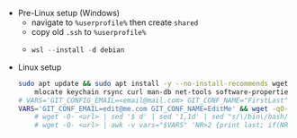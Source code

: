 - Pre-Linux setup (Windows)
    - navigate to `%userprofile%` then create `shared`
    - copy old `.ssh` to `%userprofile%`
    - 
        ```powershell
        wsl --install -d debian
        ```
- Linux setup
    ```bash
    sudo apt update && sudo apt install -y --no-install-recommends wget ca-certificates \
        mlocate keychain rsync curl man-db net-tools software-properties-common telnet
    # VARS='GIT_CONFIG_EMAIL=<email@mail.com> GIT_CONF_NAME="FirstLast" RAILS_VER=x.x.x RUBY_VER=x.x.x'
    VARS='GIT_CONF_EMAIL=edit@me.com GIT_CONF_NAME=EditMe' && wget -qO- https://raw.githubusercontent.com/ralphie02/ws-linux/master/_Init.md | sed '$ d' | sed '1,1d' | sed "/\#\!.*bash$/a \\\n$VARS" | bash
        # wget -O- <url> | sed '$ d' | sed '1,1d' | sed "s/\/bin\/bash/\/bin\/bash\n\n$VARS/" | bash
        # wget -O- <url> | awk -v vars="$VARS" 'NR>2 {print last; if(NR == 4) print vars} {last=$0}'  | bash
    ```
